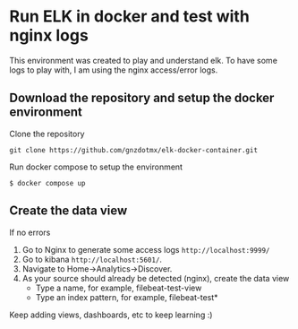 # Run ELK in docker and test with nginx logs
This environment was created to play and understand elk. To have some logs to play with, I am using the nginx access/error logs.

## Download the repository and setup the docker environment
Clone the repository
```
git clone https://github.com/gnzdotmx/elk-docker-container.git
```

Run docker compose to setup the environment
```
$ docker compose up
```

## Create the data view
If no errors
1) Go to Nginx to generate some access logs `http://localhost:9999/`
2) Go to kibana `http://localhost:5601/`. 
2) Navigate to Home->Analytics->Discover.
3) As your source should already be detected (nginx), create the data view
    - Type a name, for example, filebeat-test-view
    - Type an index pattern, for example, filebeat-test*

Keep adding views, dashboards, etc to keep learning :)